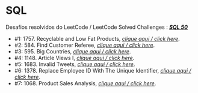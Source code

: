 # SQL
Desafios resolvidos do LeetCode / LeetCode Solved Challenges : <em><a href="https://leetcode.com/studyplan/top-sql-50/" target="_blank" rel="nofollow noopener noreferrer"><span style="text-decoration: underline;"><strong>SQL 50</strong></span></a></em>
<ul>
 	<li>#1: 1757. Recyclable and Low Fat Products, <a href="https://github.com/rodrigorissettoterra/Desafios_LeetCode/blob/main/SQL/Desafio%20%231_%201757.%20Recyclable%20and%20Low%20Fat%20Products.md" target="_blank" rel="nofollow noopener noreferrer"><span style="text-decoration: underline;"><em>clique aqui / click here</em></span></a>.</li>
 	<li>#2: 584. Find Customer Referee, <a href="https://github.com/rodrigorissettoterra/Desafios_LeetCode/blob/main/SQL/Desafio%20%232_%20584.%20Find%20Customer%20Referee.md" target="_blank" rel="nofollow noopener noreferrer"><span style="text-decoration: underline;"><em>clique aqui / click here</em></span></a>.</li>
 	<li>#3: 595. Big Countries, <a href="https://github.com/rodrigorissettoterra/Desafios_LeetCode/blob/main/SQL/Desafio%20%233_%20595.%20Big%20Countries.md" target="_blank" rel="nofollow noopener noreferrer"><span style="text-decoration: underline;"><em>clique aqui / click here</em></span></a>.</li>
 	<li>#4: 1148. Article Views I, <a href="https://github.com/rodrigorissettoterra/Desafios_LeetCode/blob/main/SQL/Desafio%20%234_%201148.%20Article%20Views%20I.md" target="_blank" rel="nofollow noopener noreferrer"><span style="text-decoration: underline;"><em>clique aqui / click here</em></span></a>.</li>
 	<li>#5: 1683. Invalid Tweets, <a href="https://github.com/rodrigorissettoterra/Desafios_LeetCode/blob/main/SQL/Desafio%20%235_%201683.%20Invalid%20Tweets.md" target="_blank" rel="nofollow noopener noreferrer"><span style="text-decoration: underline;"><em>clique aqui / click here</em></span></a>.</li>
 	<li>#6: 1378. Replace Employee ID With The Unique Identifier, <a href="https://github.com/rodrigorissettoterra/Desafios_LeetCode/blob/main/SQL/Desafio%20%236_%201378.%20Replace%20Employee%20ID%20With%20The%20Unique%20Identifier.md" target="_blank" rel="nofollow noopener noreferrer"><span style="text-decoration: underline;"><em>clique aqui / click here</em></span></a>.</li>
 	<li>#7: 1068. Product Sales Analysis, <a href="https://github.com/rodrigorissettoterra/Desafios_LeetCode/blob/main/SQL/Desafio%20%237_%201068.%20Product%20Sales%20Analysis%20I.md" target="_blank" rel="nofollow noopener noreferrer"><span style="text-decoration: underline;"><em>clique aqui / click here</em></span></a>.</li>
</ul>
